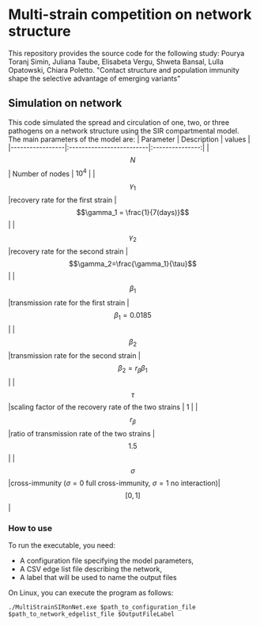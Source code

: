 # Multi-strain competition on network structure
This repository provides the source code for the following study: Pourya Toranj Simin, Juliana Taube, Elisabeta Vergu, Shweta Bansal, Lulla Opatowski, Chiara Poletto. "Contact structure and population immunity shape the selective advantage of emerging variants"
## Simulation on network 
This code simulated the spread and circulation of one, two, or three pathogens on a network structure using the SIR compartmental model.  
The main parameters of the model are:
| Parameter       |        Description       | values          | 
|-----------------|:-------------------------|:---------------:|
|$$N$$            | Number of nodes          | $10^4$      |
|$$\gamma_1$$       |recovery rate for the first strain            |  $$\gamma_1 = \frac{1}{7(days)}$$   | 
|$$\gamma_2$$       |recovery rate for the second strain            |  $$\gamma_2=\frac{\gamma_1}{\tau}$$      | 
|$$\beta_1$$     |transmission rate for the first strain        |  $$\beta_1=0.0185$$      | 
|$$\beta_2$$     |transmission rate for the second strain        |  $$\beta_2=r_\beta \beta_1$$      | 
|$$\tau$$        |scaling factor of the recovery rate of the two strains |  1  | 
|$$r_\beta$$     |ratio of transmission rate of the two strains |  $$1.5$$  |
|$$\sigma$$      |cross-immunity ($\sigma=0$ full cross-immunity, $\sigma=1$ no interaction)|  $$[0,1]$$  |



### How to use
To run the executable, you need:

*	A configuration file specifying the model parameters,
*	A CSV edge list file describing the network,
*	A label that will be used to name the output files

 On Linux, you can execute the program as follows:
 
`./MultiStrainSIRonNet.exe $path_to_configuration_file $path_to_network_edgelist_file $OutputFileLabel`

